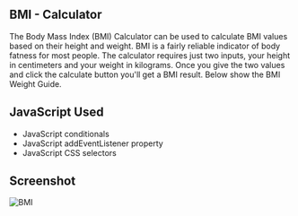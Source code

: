## BMI - Calculator
 
 The Body Mass Index (BMI) Calculator can be used to calculate BMI values based on their height and weight. 
 BMI is a fairly reliable indicator of body fatness for most people.
 The calculator requires just two inputs, your height in centimeters and your weight in kilograms. 
 Once you give the two values and click the calculate button  you'll get a BMI result.
 Below show the BMI Weight Guide.
 
## JavaScript Used

- JavaScript conditionals
- JavaScript addEventListener property
- JavaScript CSS selectors

## Screenshot

![BMI](https://user-images.githubusercontent.com/67471717/117461927-bcde9f80-af6b-11eb-99aa-77cc96df7290.PNG)
